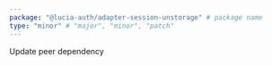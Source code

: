 ```yaml
---
package: "@lucia-auth/adapter-session-unstorage" # package name
type: "minor" # "major", "minor", "patch"
---
```


Update peer dependency